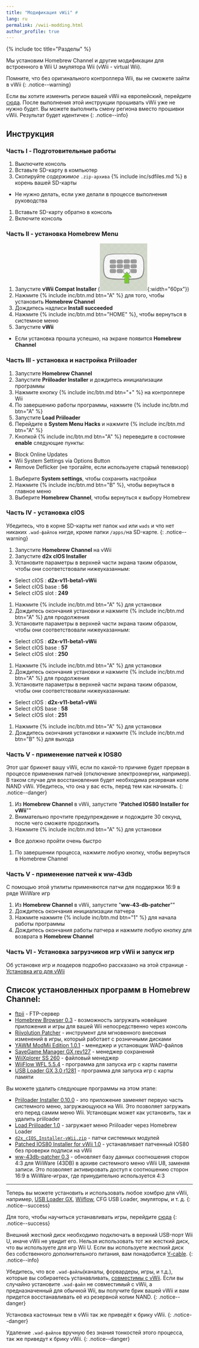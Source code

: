 ```yaml
---
title: "Модификация vWii" #
lang: ru
permalink: /vwii-modding.html
author_profile: true
---
```


{% include toc title="Разделы" %}

Мы установим Homebrew Channel и другие модификации для встроенного в Wii U эмулятора Wii (vWii - virtual Wii).

Помните, что без оригинального контроллера Wii, вы не сможете зайти в vWii
{: .notice--warning}

Если вы хотите изменить регион вашей vWii на европейский, перейдите [сюда](wiiu-region-change). После выполнения этой инструкции прошивать vWii уже не нужно будет. Вы можете выполнить смену региона вместо прошивки vWii. Результат будет идентичен
{: .notice--info}

## Инструкция

### Часть I - Подготовительные работы

1. Выключите консоль
1. Вставьте SD-карту в компьютер
1. Скопируйте _содержимое_ `.zip-архива` {% include inc/sdfiles.md %} в корень вашей SD-карты
  * Не нужно делать, если уже делали в процессе выполнения руководства
1. Вставьте SD-карту обратно в консоль
1. Включите консоль

### Часть II - установка Homebrew Menu

1. Запустите **vWii Compat Installer** (![](/images/apps/compat_installer.png){:width="60px"})
1. Нажмите {% include inc/btn.md btn="A" %} для того, чтобы установить **Homebrew Channel**
1. Дождитесь надписи **Install succeeded**
1. Нажмите {% include inc/btn.md btn="HOME" %}, чтобы вернуться в системное меню
1. Запустите **vWii**
  * Если установка прошла успешно, на экране появится **Homebrew Channel**

### Часть III - установка и настройка Priiloader

1. Запустите **Homebrew Channel**
1. Запустите **Priiloader Installer** и дождитесь инициализации программы
1. Нажмите кнопку {% include inc/btn.md btn="+" %} на контроллере Wii 
1. По завершению работы программы, нажмите {% include inc/btn.md btn="A" %}
1. Запустите **Load Priiloader**
1. Перейдите в **System Menu Hacks** и нажмите {% include inc/btn.md btn="A" %}
1. Кнопкой {% include inc/btn.md btn="A" %} переведите в состояние **enable** следующие пункты:
  * Block Online Updates
  * Wii System Settings via Options Button
  * Remove Deflicker (не трогайте, если используете старый телевизор)
1. Выберите **System settings**, чтобы сохранить настройки
1. Нажмите {% include inc/btn.md btn="B" %}, чтобы вернуться в главное меню
1. Выберите **Homebrew Channel**, чтобы вернуться к выбору Homebrew

### Часть IV - установка cIOS

Убедитесь, что в корне SD-карты нет папок `wad` или `wads` и что нет никаких `.wad-файлов` нигде, кроме папки `/apps/`на SD-карте.
{: .notice--warning}

1. Запустите **Homebrew Channel** на vWii
1. Запустите **d2x cIOS Installer**
1. Установите параметры в верхней части экрана таким образом, чтобы они соответствовали нижеуказанным:
  + Select cIOS : **d2x-v11-beta1-vWii**
  + Select cIOS base : **56**
  + Select cIOS slot : **249**
1. Нажмите {% include inc/btn.md btn="A" %} для установки
1. Дождитесь окончания установки и нажмите {% include inc/btn.md btn="A" %} для продолжения
1. Установите параметры в верхней части экрана таким образом, чтобы они соответствовали нижеуказанным:
  + Select cIOS : **d2x-v11-beta1-vWii**
  + Select cIOS base : **57**
  + Select cIOS slot : **250**
1. Нажмите {% include inc/btn.md btn="A" %} для установки
1. Дождитесь окончания установки и нажмите {% include inc/btn.md btn="A" %} для продолжения
1. Установите параметры в верхней части экрана таким образом, чтобы они соответствовали нижеуказанным:
  + Select cIOS : **d2x-v11-beta1-vWii**
  + Select cIOS base : **58**
  + Select cIOS slot : **251**
1. Нажмите {% include inc/btn.md btn="A" %} для установки
1. Дождитесь окончания установки и нажмите {% include inc/btn.md btn="B" %} для выхода

### Часть V - применение патчей к IOS80

Этот шаг брикнет вашу vWii, если по какой-то причине будет прерван в процессе применения патчей (отключение электроэнергии, например). В таком случае для восстановления будет необходима резервная копи NAND vWii. Убедитесь, что она у вас есть, перед тем как начинать.
{: .notice--danger}

1. Из **Homebrew Channel** в vWii, запустите "**Patched IOS80 Installer for vWii**""
1. Внимательно прочтите предупреждение и подождите 30 секунд, после чего сможете продолжить
1. Нажмите {% include inc/btn.md btn="A" %} для установки
  + Все должно пройти очень быстро
1. По завершении процесса, нажмите любую кнопку, чтобы вернуться в Homebrew Channel

### Часть V - применение патчей к ww-43db

С помощью этой утилиты применяются патчи для поддержки 16:9 в ряде WiiWare игр 

1. Из **Homebrew Channel** в vWii, запустите "**ww-43-db-patcher**""
1. Дождитесь окончания инициализации патчера
1. Нажмите  нажмите {% include inc/btn.md btn="1" %} для начала работы программы
1. Дождитесь окончания работы патчера и нажмите любую кнопку для возврата в **Homebrew Channel**

### Часть VI - Установка загрузчиков игр vWii и запуск игр

Об установке игр и лоадеров подробно рассказано на этой странице - [Установка игр для vWii](https://wiiu.customfw.xyz/games-vwii)

## Список установленных программ в **Homebrew Channel**: 

* [ftpii](https://oscwii.org/library/app/ftpii) - FTP-сервер
* [Homebrew Browser 0.3](https://oscwii.org/library/app/ww-43db-patcher) - возможность загружать новейшие приложения и игры для вашей Wii непосредственно через консоль
* [Riivolution Patcher](https://oscwii.org/library/app/riivolution) - инструмент для мгновенного внесения изменений в игры, который работает с розничными дисками
* [YAWM ModMii Edition 1.0.1](https://oscwii.org/library/app/yawmME) - менеджер и установщик WAD-файлов
* [SaveGame Manager GX rev127](https://oscwii.org/library/app/SaveGame_Manager_GX) - менеджер сохранений
* [WiiXplorer SS 260](https://oscwii.org/library/app/wiixplorer-ss) - файловый менеджер
* [WiiFlow WFL 5.5.4](https://oscwii.org/library/app/wiiflow) - программа для запуска игр с карты памяти
* [USB Loader GX 3.0 r1281](https://oscwii.org/library/app/usbloader_gx) - программа для запуска игр с карты памяти

Вы можете удалить следующие программы на этом этапе:
* [Priiloader Installer 0.10.0](https://oscwii.org/library/app/priiloader) - это приложение заменяет первую часть системного меню, загружающуюся на Wii. Это позволяет загружать его перед самим меню Wii. Установщик может как установить, так и удалить priiloader
* [Load Priiloader 1.0](https://oscwii.org/library/app/loadpriiloader) - загружает меню Priiloader через Homebrew Loader
* [`d2x_cIOS_Installer-vWii.zip`](https://wii.hacks.guide/assets/files/d2x_cIOS_Installer-vWii.zip) - патчи системных модулей
* [Patched IOS80 Installer for vWii 1.0](https://oscwii.org/library/app/Patched_IOS80_Installer_for_vWii) - устанавливает патченный IOS80 без проверки подписи на vWii
* [ww-43db-patcher 0.3](https://oscwii.org/library/app/ww-43db-patcher) - обновляет базу данных соотношения сторон 4:3 для WiiWare (43DB) в архиве системного меню vWii U8, заменяя записи. Это позволяет активировать доступ к соотношению сторон 16:9 в WiiWare-играх, где принудительно используется 4:3

___

Теперь вы можете установить и использовать любое хомбрю для vWii, например, [USB Loader GX](games-vwii#запуск-wii-игр-в-vwii-через-usb-loader-gx), [Wiiflow](games-vwii#запуск-wii-игр-в-vwii-через-wiiflow), CFG USB Loader, эмуляторы, и т. д.
{: .notice--success}

Для того, чтобы научиться устанавливать игры, перейдите [сюда](games)
{: .notice--success}

Внешний жесткий диск необходимо подключать в верхний USB-порт Wii U, иначе vWii не увидит его. Нельзя использовать тот же жесткий диск, что вы используете для игр Wii U. Если вы используете жесткий диск без собственного дополнительного питания, вам понадобится [Y-cable](http://amzn.to/2mjQjin).
{: .notice--info}

Убедитесь, что все `.wad-файлы`(каналы, форвардеры, игры, и т.д.), которые вы собираетесь устанавливать, [совместимы с vWii](https://gbatemp.net/threads/340226/). Если вы случайно установите `.wad-файл` не совместимый с vWii, а предназначенный для обычной Wii, вы получите брик вашей vWii и вам придется восстанавливать её из резервной копии NAND.
{: .notice--danger}

Установка кастомных тем в vWii так же приведёт к брику vWii.
{: .notice--danger}

Удаление `.wad-файлов` вручную без знания тонкостей этого процесса, так же приведут к брику vWii.
{: .notice--danger}